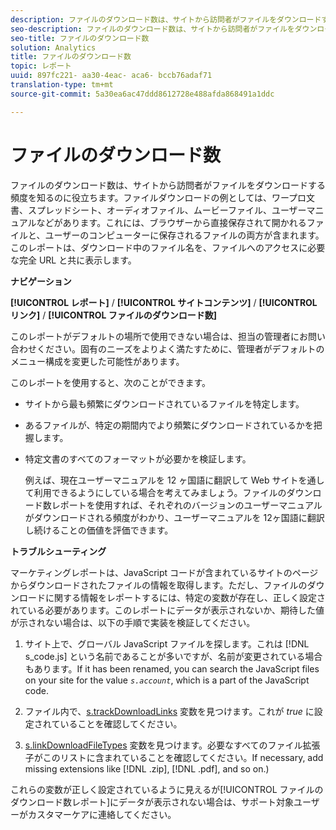 ```yaml
---
description: ファイルのダウンロード数は、サイトから訪問者がファイルをダウンロードする頻度を知るのに役立ちます。ファイルダウンロードの例としては、ワープロ文書、スプレッドシート、オーディオファイル、ムービーファイル、ユーザーマニュアルなどがあります。これには、ブラウザーから直接保存されて開かれるファイルと、ユーザーのコンピューターに保存されるファイルの両方が含まれます。このレポートは、ダウンロード中のファイル名を、ファイルへのアクセスに必要な完全 URL と共に表示します。
seo-description: ファイルのダウンロード数は、サイトから訪問者がファイルをダウンロードする頻度を知るのに役立ちます。ファイルダウンロードの例としては、ワープロ文書、スプレッドシート、オーディオファイル、ムービーファイル、ユーザーマニュアルなどがあります。これには、ブラウザーから直接保存されて開かれるファイルと、ユーザーのコンピューターに保存されるファイルの両方が含まれます。このレポートは、ダウンロード中のファイル名を、ファイルへのアクセスに必要な完全 URL と共に表示します。
seo-title: ファイルのダウンロード数
solution: Analytics
title: ファイルのダウンロード数
topic: レポート
uuid: 897fc221- aa30-4eac- aca6- bccb76adaf71
translation-type: tm+mt
source-git-commit: 5a30ea6ac47ddd8612728e488afda868491a1ddc

---
```



# ファイルのダウンロード数

ファイルのダウンロード数は、サイトから訪問者がファイルをダウンロードする頻度を知るのに役立ちます。ファイルダウンロードの例としては、ワープロ文書、スプレッドシート、オーディオファイル、ムービーファイル、ユーザーマニュアルなどがあります。これには、ブラウザーから直接保存されて開かれるファイルと、ユーザーのコンピューターに保存されるファイルの両方が含まれます。このレポートは、ダウンロード中のファイル名を、ファイルへのアクセスに必要な完全 URL と共に表示します。

**ナビゲーション**

**[!UICONTROL レポート]** / **[!UICONTROL サイトコンテンツ]** / **[!UICONTROL リンク]** / **[!UICONTROL ファイルのダウンロード数]**

このレポートがデフォルトの場所で使用できない場合は、担当の管理者にお問い合わせください。固有のニーズをよりよく満たすために、管理者がデフォルトのメニュー構成を変更した可能性があります。

このレポートを使用すると、次のことができます。

* サイトから最も頻繁にダウンロードされているファイルを特定します。
* あるファイルが、特定の期間内でより頻繁にダウンロードされているかを把握します。
* 特定文書のすべてのフォーマットが必要かを検証します。

   例えば、現在ユーザーマニュアルを 12 ヶ国語に翻訳して Web サイトを通して利用できるようにしている場合を考えてみましょう。ファイルのダウンロード数レポートを使用すれば、それぞれのバージョンのユーザーマニュアルがダウンロードされる頻度がわかり、ユーザーマニュアルを 12ヶ国語に翻訳し続けることの価値を評価できます。

**トラブルシューティング**

マーケティングレポートは、JavaScript コードが含まれているサイトのページからダウンロードされたファイルの情報を取得します。ただし、ファイルのダウンロードに関する情報をレポートするには、特定の変数が存在し、正しく設定されている必要があります。このレポートにデータが表示されないか、期待した値が示されない場合は、以下の手順で実装を検証してください。

1. サイト上で、グローバル JavaScript ファイルを探します。これは [!DNL s_code.js] という名前であることが多いですが、名前が変更されている場合もあります。If it has been renamed, you can search the JavaScript files on your site for the value *`s.account`*, which is a part of the JavaScript code.

1. ファイル内で、[s.trackDownloadLinks](https://marketing.adobe.com/resources/help/en_US/sc/implement/index.html?f=c_trackdownllinks) 変数を見つけます。これが *true* に設定されていることを確認してください。

1. [s.linkDownloadFileTypes](https://marketing.adobe.com/resources/help/en_US/sc/implement/index.html?f=c_linkdownfiletypes) 変数を見つけます。必要なすべてのファイル拡張子がこのリストに含まれていることを確認してください。If necessary, add missing extensions like [!DNL .zip], [!DNL .pdf], and so on.)

これらの変数が正しく設定されているように見えるが[!UICONTROL ファイルのダウンロード数レポート]にデータが表示されない場合は、サポート対象ユーザーがカスタマーケアに連絡してください。

